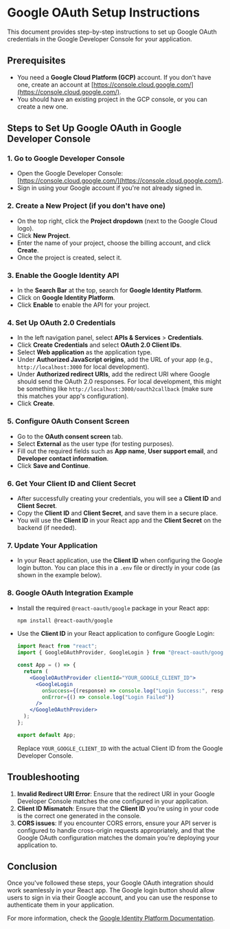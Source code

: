 # Google OAuth Setup Instructions

This document provides step-by-step instructions to set up Google OAuth credentials in the Google Developer Console for your application.

## Prerequisites

- You need a **Google Cloud Platform (GCP)** account. If you don't have one, create an account at [https://console.cloud.google.com/](https://console.cloud.google.com/).
- You should have an existing project in the GCP console, or you can create a new one.

## Steps to Set Up Google OAuth in Google Developer Console

### 1. Go to Google Developer Console
- Open the Google Developer Console: [https://console.cloud.google.com/](https://console.cloud.google.com/).
- Sign in using your Google account if you're not already signed in.

### 2. Create a New Project (if you don't have one)
- On the top right, click the **Project dropdown** (next to the Google Cloud logo).
- Click **New Project**.
- Enter the name of your project, choose the billing account, and click **Create**.
- Once the project is created, select it.

### 3. Enable the Google Identity API
- In the **Search Bar** at the top, search for **Google Identity Platform**.
- Click on **Google Identity Platform**.
- Click **Enable** to enable the API for your project.

### 4. Set Up OAuth 2.0 Credentials
- In the left navigation panel, select **APIs & Services** > **Credentials**.
- Click **Create Credentials** and select **OAuth 2.0 Client IDs**.
- Select **Web application** as the application type.
- Under **Authorized JavaScript origins**, add the URL of your app (e.g., `http://localhost:3000` for local development).
- Under **Authorized redirect URIs**, add the redirect URI where Google should send the OAuth 2.0 responses. For local development, this might be something like `http://localhost:3000/oauth2callback` (make sure this matches your app's configuration).
- Click **Create**.

### 5. Configure OAuth Consent Screen
- Go to the **OAuth consent screen** tab.
- Select **External** as the user type (for testing purposes).
- Fill out the required fields such as **App name**, **User support email**, and **Developer contact information**.
- Click **Save and Continue**.

### 6. Get Your Client ID and Client Secret
- After successfully creating your credentials, you will see a **Client ID** and **Client Secret**.
- Copy the **Client ID** and **Client Secret**, and save them in a secure place.
- You will use the **Client ID** in your React app and the **Client Secret** on the backend (if needed).

### 7. Update Your Application
- In your React application, use the **Client ID** when configuring the Google login button. You can place this in a `.env` file or directly in your code (as shown in the example below).

### 8. Google OAuth Integration Example
- Install the required `@react-oauth/google` package in your React app:

    ```bash
    npm install @react-oauth/google
    ```

- Use the **Client ID** in your React application to configure Google Login:

    ```jsx
    import React from "react";
    import { GoogleOAuthProvider, GoogleLogin } from "@react-oauth/google";

    const App = () => {
      return (
        <GoogleOAuthProvider clientId="YOUR_GOOGLE_CLIENT_ID">
          <GoogleLogin
            onSuccess={(response) => console.log("Login Success:", response)}
            onError={() => console.log("Login Failed")}
          />
        </GoogleOAuthProvider>
      );
    };

    export default App;
    ```

    Replace `YOUR_GOOGLE_CLIENT_ID` with the actual Client ID from the Google Developer Console.

## Troubleshooting

1. **Invalid Redirect URI Error**: Ensure that the redirect URI in your Google Developer Console matches the one configured in your application.
2. **Client ID Mismatch**: Ensure that the **Client ID** you're using in your code is the correct one generated in the console.
3. **CORS issues**: If you encounter CORS errors, ensure your API server is configured to handle cross-origin requests appropriately, and that the Google OAuth configuration matches the domain you're deploying your application to.

## Conclusion
Once you've followed these steps, your Google OAuth integration should work seamlessly in your React app. The Google login button should allow users to sign in via their Google account, and you can use the response to authenticate them in your application.

For more information, check the [Google Identity Platform Documentation](https://developers.google.com/identity).
